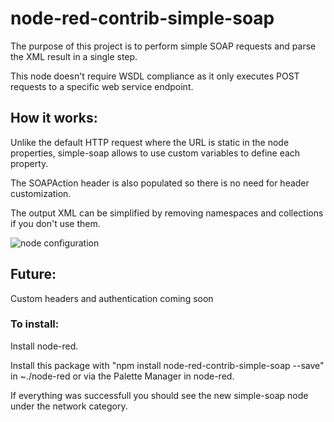 # node-red-contrib-simple-soap

The purpose of this project is to perform simple SOAP requests and parse the XML result in a single step.

This node doesn't require WSDL compliance as it only executes POST requests to a specific web service endpoint.

## How it works:

Unlike the default HTTP request where the URL is static in the node properties, simple-soap allows to use custom variables to define each property.

The SOAPAction header is also populated so there is no need for header customization.

The output XML can be simplified by removing namespaces and collections if you don't use them.

![node configuration](https://raw.githubusercontent.com/tiagordc/node-red-contrib-simple-soap/master/edit.png)

## Future:

Custom headers and authentication coming soon

### To install: 

Install node-red.

Install this package with "npm install node-red-contrib-simple-soap --save" in ~./node-red or via the Palette Manager in node-red.

If everything was successfull you should see the new simple-soap node under the network category.

